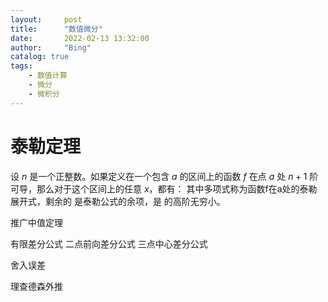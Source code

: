 ```yaml
---
layout:     post
title:      "数值微分"
date:       2022-02-13 13:32:00
author:     "Bing"
catalog: true
tags:
    - 数值计算
    - 微分
    - 微积分
---
```


# 泰勒定理
设 $n$ 是一个正整数。如果定义在一个包含 $a$ 的区间上的函数 $f$ 在点 $a$ 处 $n+1$ 阶可导，那么对于这个区间上的任意 $x$，都有：
其中多项式称为函数f在a处的泰勒展开式，剩余的 是泰勒公式的余项，是 的高阶无穷小。

推广中值定理

有限差分公式
    二点前向差分公式
    三点中心差分公式

舍入误差

理查德森外推